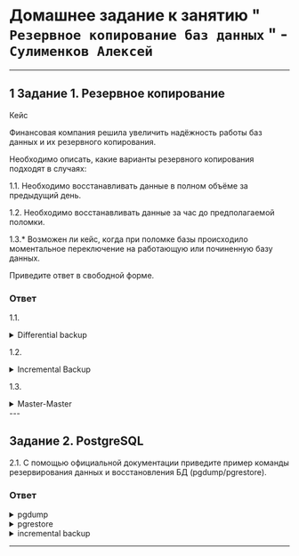 # Домашнее задание к занятию " `Резервное копирование баз данных` " - `Сулименков Алексей`

---

## 1 Задание 1. Резервное копирование

Кейс

Финансовая компания решила увеличить надёжность работы баз данных и их резервного копирования.

Необходимо описать, какие варианты резервного копирования подходят в случаях:

1.1. Необходимо восстанавливать данные в полном объёме за предыдущий день.

1.2. Необходимо восстанавливать данные за час до предполагаемой поломки.

1.3.\* Возможен ли кейс, когда при поломке базы происходило моментальное переключение на работающую или починенную базу данных.

Приведите ответ в свободной форме.

### Ответ

1.1.

<details> <summary>Differential backup</summary>
Необходимо настроить, допустим, еженедельный full backup и ежедневный differential backup, differential обрабатывает файлы, измененные или созданные с момента выполнения предыдущего полного бэкапа.
</details>

1.2.

<details> <summary> Incremental Backup</summary>
Разбор журналов, создание списка изменённых страниц и резервирование страниц, включённых в список. Наличие инкрементальных копий не отменяет требований к наличию журналов для восстановления на произвольную точку во времени. Поэтому необходимо журналы постоянно переписывать на внешний носитель, а резервные копии, создавать по расписанию.
</details>

1.3.

<details> <summary>Master-Master</summary>
Необходимо использовать репликацию master-master replication совместно с sql proxy.
</details>
---

## Задание 2. PostgreSQL

2.1. С помощью официальной документации приведите пример команды резервирования данных и восстановления БД (pgdump/pgrestore).

### Ответ

<details> <summary>pgdump</summary>

```SQL
pg_dump <параметры> <имя базы> > <файл для сохранения копии>
```

```SQl
параметры утилиты pg_dump.

-d <имя_бд>, —dbname=имя_бд — база данных, к которой выполняется подключение.

-h <сервер>, —host=сервер — имя сервера.

-p <порт>, —port=порт — порт для подключения.

-U <пользователь>, —username=пользователь) — учетная запись, используемое для подключения.

-w, —no-password — деактивация требования ввода пароля.

-W, —password — активация требования ввода пароля.

—role=имя роли — роль, от имени которой генерируется резервная копия.

-a, —data-only — вывод только данных, вместо схемы объектов (DDL).

-b, —blobs — параметр добавляет в выгрузку большие объекты.

-c, —clean — добавление команд DROP перед командами CREATE в файл резервной копии.

-C, —create — генерация реквизитов для подключения к базе данных в файле резервной копии.

-E <кодировка>, —encoding=кодировка — определение кодировки резервной копии.

-f <файл>, —file=файл — задает имя файла, в который будет сохраняться вывод утилиты.

-F <формат>, —format=формат — параметр определяет формат резервной копии. Доступные форматы:

p, plain) — формирует текстовый SQL-скрипт;
c, custom) — формирует резервную копию в архивном формате;
d, directory) — формирует копию в directory-формате;
t, tar) — формирует копию в формате tar.
-j <число_заданий>, —jobs=число_заданий — параметр активирует параллельную выгрузку для одновременной обработки нескольких таблиц (равной числу заданий). Работает только при выгрузке копии в формате directory.

-n <схема>, —schema=схема — выгрузка в файл копии только определенной схемы.

-N <схема>, —exclude-schema=схема — исключение из выгрузки определенных схем.

-o, —oids — добавляет в выгрузку идентификаторы объектов (OIDs) вместе с данными таблиц.

-O, —no-owner — деактивация создания команд, определяющих владельцев объектов в базе данных.

-s, —schema-only —добавление в выгрузку только схемы данных, без самих данных.

-S <пользователь>, —superuser=пользователь — учетная запись привилегированного пользователя, которая должна использоваться для отключения триггеров.

-t <таблица>, —table=таблица — активация выгрузки определенной таблицы.

-T <таблица>, —exclude-table=таблица —исключение из выгрузки определенной таблицы.

-v, —verbose — режим подробного логирования.

-V, —version — вывод версии pg_dump.

-Z 0..9, —compress=0..9 — установка уровня сжатия данных. 0 — сжатие выключено.
```

</details>

<details> <summary>pgrestore</summary>

```SQL
pg_restore -d <имя восстанавливаемой БД> <файл для сохраненой копии>
```

```SQL
синтаксис утилиты pg_restore.

-h <сервер>, —host=сервер — имя сервера, на котором работает база данных.

-p <порт>, —port=порт — TCP-порт, через база данных принимает подключения.

-U <пользователь>, —username=пользователь — имя пользователя для подключения..

-w, —no-password — деактивация требования ввода пароля.

-W, —password — активация требования ввода пароля.

—role=имя роли — роль, от имени которой выполняется восстановление резервная копия.

<имя_файла> — расположение восстанавливаемых данных.

-a, —data-only — восстановление данных без схемы.

-c, —clean — добавление операторов DROP перед операторами CREATE.

-C, —create — создание базы данных перед запуском процесса восстановления.

-d <имя_бд>, —dbname=имя_бд — имя целевой базы данных.

-e, —exit-on-error — завершение работы в случае возникновения ошибки при выполнении SQL-команд.

-f <имя_файла>, —file=имя_файла — файл для вывода сгенерированного скрипта.

-F <формат>, —format=формат — формат резервной копии. Допустимые форматы:

p, plain — формирует текстовый SQL-скрипт;
c, custom — формирует резервную копию в архивном формате;
d, directory — формирует копию в directory-формате;
t, tar — формирует копию в формате tar.
-I <индекс>, —index=индекс — восстановление только заданного индекса.

-j <число-заданий>, —jobs=число-заданий — запуск самых длительных операций в нескольких параллельных потоках.

-l, —list) — активация вывода содержимого архива.

-L <файл-список>, —use-list=файл-список — восстановление из архива элементов, перечисленных в файле-списке в соответствующем порядке.

-n <пространство_имен>, —schema=схема — восстановление объектов в указанной схеме.

-O, —no-owner — деактивация генерации команд, устанавливающих владение объектами по образцу исходной базы данных.

-P <имя-функции(тип-аргумента[, …])>, —function=имя-функции(тип-аргумента[, …]) — восстановление только указанной функции.

-s, —schema-only — восстановление только схемы без самих данных.

-S <пользователь>, —superuser=пользователь — учетная запись привилегированного пользователя, используемая для отключения триггеров.

-t <таблица>, —table=таблица — восстановление определенной таблицы.

-T <триггер>, —trigger=триггер — восстановление конкретного триггера.

-v, —verbose — режим подробного логирования.

-V, —version — вывод версии утилиты pg_restore.
```

---

## Задание 3. MySQL

3.1. С помощью официальной документации приведите пример команды инкрементного резервного копирования базы данных MySQL.

### Ответ

</details>

<details> <summary>incremental backup</summary>

Можно так сделать

1. Сделать full backup

```SQL
mysqldump -uroot -p --all-databases --single-transaction --flush-logs --master-data=2 > full_backup.sql
```

2. Сбросить журнал

```SQL
mysqladmin -uUSER -pPASSWORD flush-logs
```

3. Для восстановления необходимо восстановить полный бекап, а затем

```SQL
mysqlbinlog /var/log/mysql/mysql-bin.НОМЕР_ЛОГА| mysql -uUSER -p PASSWORD
```

Или так сделать инкрементное копирование. Перед - необходимо выполнить full backup

```SQL
mysqlbackup --defaults-file=/home/dbadmin/my.cnf \
  --incremental --incremental-base=history:last_backup \
  --backup-dir=/home/dbadmin/temp_dir \
  --backup-image=incremental_image1.bi \
   backup-to-image
```

</details>

---

